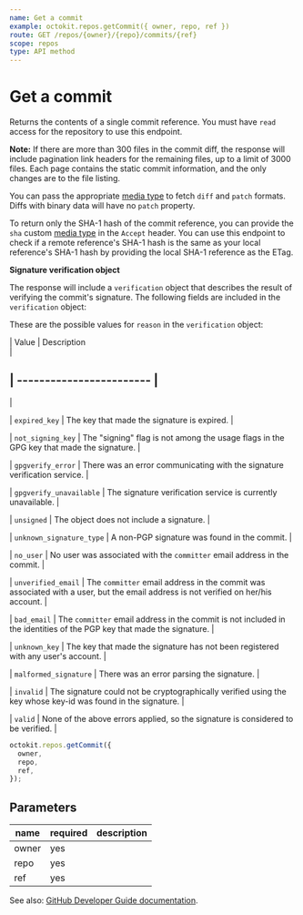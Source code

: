 ```yaml
---
name: Get a commit
example: octokit.repos.getCommit({ owner, repo, ref })
route: GET /repos/{owner}/{repo}/commits/{ref}
scope: repos
type: API method
---
```


# Get a commit

Returns the contents of a single commit reference. You must have `read` access for the repository to use this
endpoint.

**Note:** If there are more than 300 files in the commit diff, the response will include pagination link headers for the remaining files, up to a limit of 3000 files. Each page contains the static commit information, and the only changes are to the file listing.

You can pass the appropriate [media type](https://developer.github.com/v3/media/#commits-commit-comparison-and-pull-requests) to
fetch `diff` and `patch` formats. Diffs with binary data will have no `patch` property.

To return only the SHA-1 hash of the commit reference, you can provide the `sha` custom [media
type](https://developer.github.com/v3/media/#commits-commit-comparison-and-pull-requests) in the `Accept` header. You can use
this endpoint to check if a remote reference's SHA-1 hash is the same as your local reference's SHA-1 hash by
providing the local SHA-1 reference as the ETag.

**Signature verification object**

The response will include a `verification` object that describes the result of verifying the commit's signature. The
following fields are included in the `verification` object:

These are the possible values for `reason` in the `verification` object:

| Value |
Description  
|

## | ------------------------ |

|

| `expired_key` | The key that made the signature is
expired. |

| `not_signing_key` | The "signing" flag is not among the usage flags in the GPG key that made the
signature. |

| `gpgverify_error` | There was an error communicating with the signature verification
service. |

| `gpgverify_unavailable` | The signature verification service is currently
unavailable. |

| `unsigned` | The object does not include a
signature. |

| `unknown_signature_type` | A non-PGP signature was found in the
commit. |

| `no_user` | No user was associated with the `committer` email address in the
commit. |

| `unverified_email` | The `committer` email address in the commit was associated with a user, but the email
address is not verified on her/his account. |

| `bad_email` | The `committer` email address in the commit is not included in the identities of the PGP
key that made the signature. |

| `unknown_key` | The key that made the signature has not been registered with any user's
account. |

| `malformed_signature` | There was an error parsing the
signature. |

| `invalid` | The signature could not be cryptographically verified using the key whose key-id was
found in the signature. |

| `valid` | None of the above errors applied, so the signature is considered to be
verified. |

```js
octokit.repos.getCommit({
  owner,
  repo,
  ref,
});
```

## Parameters

<table>
  <thead>
    <tr>
      <th>name</th>
      <th>required</th>
      <th>description</th>
    </tr>
  </thead>
  <tbody>
    <tr><td>owner</td><td>yes</td><td>

</td></tr>
<tr><td>repo</td><td>yes</td><td>

</td></tr>
<tr><td>ref</td><td>yes</td><td>

</td></tr>
  </tbody>
</table>

See also: [GitHub Developer Guide documentation](https://developer.github.com/v3/repos/commits/#get-a-commit).
